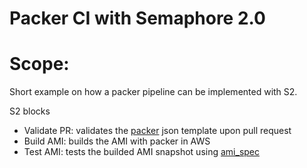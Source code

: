 # Packer CI with Semaphore 2.0

# Scope:
Short example on how a packer pipeline can be implemented with S2.

S2 blocks
* Validate PR: validates the [packer](https://www.packer.io/) json template upon pull request
* Build AMI: builds the AMI with packer in AWS
* Test AMI: tests the builded AMI snapshot using [ami_spec](https://github.com/envato/ami-spec)